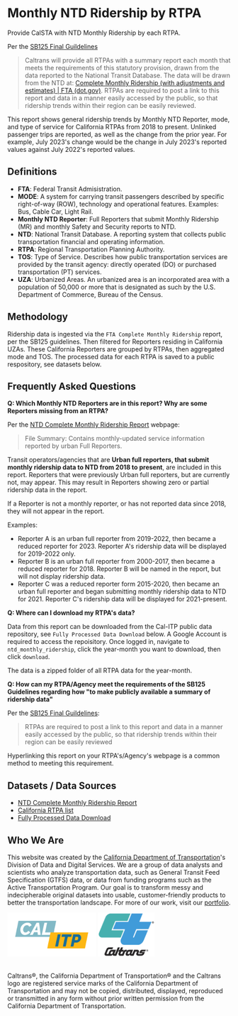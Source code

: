 # Monthly NTD Ridership by RTPA

Provide CalSTA with NTD Monthly Ridership by each RTPA. 

Per the [SB125 Final Guildelines](https://calsta.ca.gov/-/media/calsta-media/documents/sb125-final-guidelines-a11y.pdf)
>Caltrans will provide all RTPAs with a summary report each month that meets the requirements of this statutory provision, drawn from the data reported to the National Transit Database. The data will be drawn from the NTD at: [Complete Monthly Ridership (with adjustments and estimates) | FTA (dot.gov)](https://www.transit.dot.gov/ntd/data-product/monthly-module-adjusted-data-release). RTPAs are required to post a link to this report and data in a manner easily accessed by the public, so that ridership trends within their region can be easily reviewed.

This report shows general ridership trends by Monthly NTD Reporter, mode, and type of service for California RTPAs from 2018 to present. Unlinked passenger trips are reported, as well as the change from the prior year. For example, July 2023's change would be the change in July 2023's reported values against July 2022's reported values.

## Definitions
- **FTA**: Federal Transit Admisistration.
- **MODE**: A system for carrying transit passengers described by specific right-of-way (ROW), technology and operational features. Examples: Bus, Cable Car, Light Rail.
- **Monthly NTD Reporter**: Full Reporters that submit Monthly Ridership (MR) and monthly Safety and Security reports to NTD.
- **NTD**: National Transit Database. A reporting system that collects public transportation financial and operating information.
- **RTPA**: Regional Transportation Planning Authority.
- **TOS**: Type of Service. Describes how public transportation services are provided by the transit agency: directly operated (DO) or purchased transportation (PT) services.
- **UZA**: Urbanized Areas. An urbanized area is an incorporated area with a population of 50,000 or more that is designated as such by the U.S. Department of Commerce, Bureau of the Census.


## Methodology
Ridership data is ingested via the `FTA Complete Monthly Ridership` report, per the SB125 guidelines. Then filtered for Reporters residing in California UZAs. These California Reporters are grouped by RTPAs, then aggregated mode and TOS. The processed data for each RTPA is saved to a public respository, see datasets below.


## Frequently Asked Questions
**Q: Which Monthly NTD Reporters are in this report? Why are some Reporters missing from an RTPA?**

Per the [NTD Complete Monthly Ridership Report](https://www.transit.dot.gov/ntd/data-product/monthly-module-adjusted-data-release) webpage:
>File Summary: Contains monthly-updated service information reported by urban Full Reporters.

Transit operators/agencies that are **Urban full reporters, that submit monthly ridership data to NTD from 2018 to present**, are included in this report. Reporters that were previously Urban full reporters, but are currently not, may appear. This may result in Reporters showing zero or partial ridership data in the report. 

If a Reporter is not a monthly reporter, or has not reported data since 2018, they will not appear in the report.

Examples: 
- Reporter A is an urban full reporter from 2019-2022, then became a reduced reporter for 2023. Reporter A's ridership data will be displayed for 2019-2022 only.
- Reporter B is an urban full reporter from 2000-2017, then became a reduced reporter for 2018. Reporter B will be named in the report, but will not display ridership data.
- Reporter C was a reduced reporter form 2015-2020, then became an urban full reporter and began submitting monthly ridership data to NTD for 2021. Reporter C's ridership data will be displayed for 2021-present. 


**Q: Where can I download my RTPA's data?**

Data from this report can be downloaded from the Cal-ITP public data repository, see `Fully Processed Data Download` below. A Google Account is required to access the repoisitory. Once logged in, navigate to `ntd_monthly_ridership`, click the year-month you want to download, then click `download`.

The data is a zipped folder of all RTPA data for the year-month.


**Q: How can my RTPA/Agency meet the requirements of the SB125 Guidelines regarding how "to make publicly available a summary of ridership data"**

Per the [SB125 Final Guildelines](https://calsta.ca.gov/-/media/calsta-media/documents/sb125-final-guidelines-a11y.pdf):
>RTPAs are required to post a link to this report and data in a manner easily accessed by the public, so that ridership trends within their region can be easily reviewed

Hyperlinking this report on your RTPA's/Agency's webpage is a common method to meeting this requirement.

## Datasets / Data Sources
- [NTD Complete Monthly Ridership Report](https://www.transit.dot.gov/ntd/data-product/monthly-module-adjusted-data-release) 
- [California RTPA list](https://gis.data.ca.gov/datasets/CAEnergy::regional-transportation-planning-agencies/explore?appid=cf412a17daaa47bca93c6d6b7e77aff0&edit=true)
- [Fully Processed Data Download](https://console.cloud.google.com/storage/browser/calitp-publish-data-analysis)



## Who We Are
This website was created by the [California Department of Transportation](https://dot.ca.gov/)'s Division of Data and Digital Services. We are a group of data analysts and scientists who analyze transportation data, such as General Transit Feed Specification (GTFS) data, or data from funding programs such as the Active Transportation Program. Our goal is to transform messy and indecipherable original datasets into usable, customer-friendly products to better the transportation landscape. For more of our work, visit our [portfolio](https://analysis.calitp.org/).

<img src="https://raw.githubusercontent.com/cal-itp/data-analyses/main/portfolio/Calitp_logo_MAIN.png" alt="Alt text" width="200" height="100"> <img src="https://raw.githubusercontent.com/cal-itp/data-analyses/main/portfolio/CT_logo_Wht_outline.gif" alt="Alt text" width="129" height="100">

<br>Caltrans®, the California Department of Transportation® and the Caltrans logo are registered service marks of the California Department of Transportation and may not be copied, distributed, displayed, reproduced or transmitted in any form without prior written permission from the California Department of Transportation.